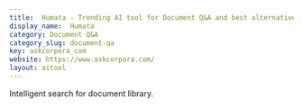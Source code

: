 ```yaml
---
title:  Humata - Trending AI tool for Document Q&A and best alternatives
display_name:  Humata
category: Document Q&A
category_slug: document-qa
key: askcorpora_com
website: https://www.askcorpora.com/
layout: aitool
---
```


Intelligent search for document library.
